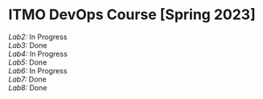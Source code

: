 # ITMO DevOps Course [Spring 2023]

*Lab2:* In Progress  
*Lab3:* Done  
*Lab4:* In Progress  
*Lab5:* Done  
*Lab6:* In Progress  
*Lab7:* Done  
*Lab8:* Done    